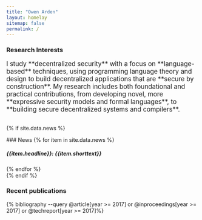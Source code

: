 ```yaml
---
title: "Owen Arden"
layout: homelay
sitemap: false
permalink: /
---
```

### Research Interests
<div style="font-size:120%">
I study **decentralized security** with a focus on **language-based**
techniques, using programming language theory and design to build decentralized
applications that are **secure by construction**.  My research includes both
foundational and practical contributions, from developing novel, more **expressive
security models and formal languages**, to **building secure decentralized systems
and compilers**.
</div>
<br/>

<!--
#### Advancing Computer Security Foundations
#### Designing Secure Programming Abstractions
#### Building Secure Distributed and Decentralized Systems

Developing secure applications is unreasonably hard. Real-world security breaches rarely result from direct attacks on security mechanisms. Instead, attackers take advantage of applications that use these mechanisms incorrectly or violate their assumptions.

Application developers should be domain experts, not security experts. I study language-based approaches to building decentralized and distributed applications that are secure by construction. Using high-level abstractions to synthesize low-level security protocols, programmers can build secure applications without being security experts.

-->

{% if site.data.news %}
<div class="jumbotron">
### News
{% for item in site.data.news %}
<h5><b>{{item.headline}}</b>: {{item.shorttext}}</h5> 
{% endfor %}
</div>
{% endif %}

### Recent publications
{% bibliography --query @article[year >= 2017] or @inproceedings[year >= 2017] or @techreport[year >= 2017]%}
